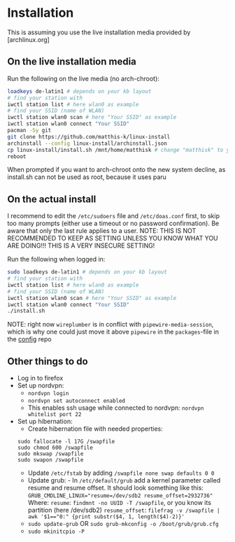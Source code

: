 # Installation

This is assuming you use the live installation media provided by [archlinux.org]

## On the live installation media

Run the following on the live media (no arch-chroot):

```bash
loadkeys de-latin1 # depends on your kb layout
# find your station with
iwctl station list # here wlan0 as example
# find your SSID (name of WLAN)
iwctl station wlan0 scan # here "Your SSID" as example
iwctl station wlan0 connect "Your SSID"
pacman -Sy git
git clone https://github.com/matthis-k/linux-install
archinstall --config linux-install/archinstall.json
cp linux-install/install.sh /mnt/home/matthisk # change "matthisk" to your username
reboot
```

When prompted if you want to arch-chroot onto the new system decline, as install.sh can not be used as root, because it uses paru

## On the actual install

I recommend to edit the `/etc/sudoers` file and `/etc/doas.conf` first, to skip too many prompts (either use a timeout or no password confirmation). Be aware that only the last rule applies to a user.
NOTE: THIS IS NOT RECOMMENDED TO KEEP AS SETTING UNLESS YOU KNOW WHAT YOU ARE DOING!!! THIS IS A VERY INSECURE SETTING!

Run the following when logged in:

```bash
sudo loadkeys de-latin1 # depends on your kb layout
# find your station with
iwctl station list # here wlan0 as example
# find your SSID (name of WLAN)
iwctl station wlan0 scan # here "Your SSID" as example
iwctl station wlan0 connect "Your SSID"
./install.sh
```

NOTE: right now `wireplumber` is in conflict with `pipewire-media-session`, which is why one could just move it above `pipewire` in the `packages`-file in the [config](https://github.com/matthis-k/config) repo

## Other things to do

- Log in to firefox
- Set up nordvpn:
  - `nordvpn login`
  - `nordvpn set autoconnect enabled`
  - This enables ssh usage while connected to nordvpn: `nordvpn whitelist port 22`
- Set up hibernation:
  - Create hibernation file with needed properties:
  ```
  sudo fallocate -l 17G /swapfile
  sudo chmod 600 /swapfile
  sudo mkswap /swapfile
  sudo swapon /swapfile
  ```
  - Update `/etc/fstab` by adding `/swapfile none swap defaults 0 0`
  - Update grub: - In `/etc/default/grub` add a kernel parameter called resume and resume offset.
    It should look something like this:
    `GRUB_CMDLINE_LINUX="resume=/dev/sdb2 resume_offset=2932736"`
    Where:
    `resume`: `findmnt -no UUID -T /swapfile`, or you know its partition (here /dev/sdb2)
    `resume_offset`: `filefrag -v /swapfile | awk '$1=="0:" {print substr($4, 1, length($4)-2)}'`
  - `sudo update-grub` OR `sudo grub-mkconfig -o /boot/grub/grub.cfg`
  - `sudo mkinitcpio -P`
